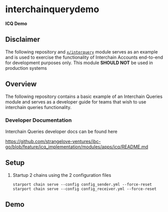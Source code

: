 # interchainquerydemo
**ICQ Demo** 

## Disclaimer

The following repository and [`x/interquery`](./x/interquery/) module serves as an example and is used to exercise the functionality of Interchain Accounts end-to-end for development purposes only.
This module **SHOULD NOT** be used in production systems

## Overview 

The following repository contains a basic example of an Interchain Queries module and serves as a developer guide for teams that wish to use interchain queries functionality.

### Developer Documentation

Interchain Queries developer docs can be found here

https://github.com/strangelove-ventures/ibc-go/blob/feature/icq_implementation/modules/apps/icq/README.md

## Setup

1. Startup 2 chains using the 2 configuration files

    `starport chain serve --config config_sender.yml --force-reset`
    `starport chain serve --config config_receiver.yml --force-reset`


## Demo
